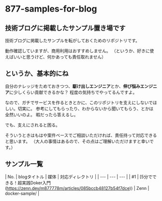 # 877-samples-for-blog
## 技術ブログに掲載したサンプル置き場です
技術ブログに掲載したサンプルを転がしておくためのリポジトリです。

動作確認していますが、商用利用はおすすめしません。
（というか、好きに使えばいいと思うけど、何かあっても責任取れません）

## というか、基本的にね
自分のナレッジをためておきつつ、**駆け出しエンジニア**とか、**伸び悩みエンジニア**に少しくらい貢献できるかな？
程度の気持ちでやってるんですよ。

なので、ガチでサービスを作るときとかに、このリポジトリを支えにしないでほしい。切実に。
参考にしてもらったり、わからないから聞いてもらう、とかは全然いいのよ。
暇だったら答えるし。

でも、支えにされると困る。

そういうときはもはや案件ベースでご相談いただければ、責任持って対応できると思います。
（大人の事情はあるので、その点はご理解いただけますと幸いです。）

## サンプル一覧
| No. | blogタイトル | 媒体 | 対応ディレクトリ |
| --- | --- | --- |
| #1 | [5分でできる！超実践Doker入門(https://zenn.dev/m877778m/articles/085bccb48127b54f7dce)) | Zenn | docker-sample/ |
